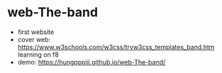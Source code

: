 # web-The-band
- first website 
- cover web: https://www.w3schools.com/w3css/tryw3css_templates_band.htm learning on f8
- demo: https://hungpppiii.github.io/web-The-band/
